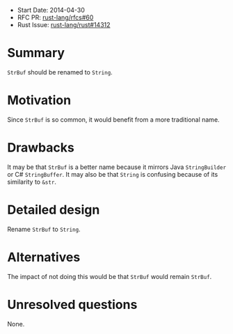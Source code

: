 - Start Date: 2014-04-30
- RFC PR: [rust-lang/rfcs#60](https://github.com/rust-lang/rfcs/pull/60)
- Rust Issue: [rust-lang/rust#14312](https://github.com/rust-lang/rust/issues/14312)

# Summary

`StrBuf` should be renamed to `String`.

# Motivation

Since `StrBuf` is so common, it would benefit from a more traditional name.

# Drawbacks

It may be that `StrBuf` is a better name because it mirrors Java `StringBuilder` or C# `StringBuffer`. It may also be that `String` is confusing because of its similarity to `&str`.

# Detailed design

Rename `StrBuf` to `String`.

# Alternatives

The impact of not doing this would be that `StrBuf` would remain `StrBuf`.

# Unresolved questions

None.
